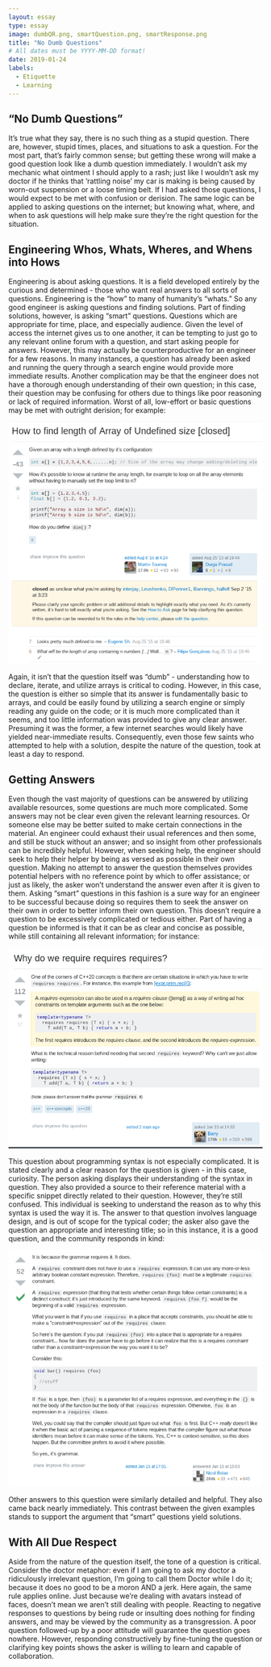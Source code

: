 ```yaml
---
layout: essay
type: essay
image: dumbQR.png, smartQuestion.png, smartResponse.png
title: "No Dumb Questions"
# All dates must be YYYY-MM-DD format!
date: 2019-01-24
labels:
  - Etiquette
  - Learning
---
```



<h2>“No Dumb Questions”</h2>

  It’s true what they say, there is no such thing as a stupid question.  There are, however, stupid times, places, and situations to ask a question.  For the most part, that’s fairly common sense; but getting these wrong will make a good question look like a dumb question immediately.  I wouldn’t ask my mechanic what ointment I should apply to a rash; just like I wouldn’t ask my doctor if he thinks that ‘rattling noise’ my car is making is being caused by worn-out suspension or a loose timing belt.  If I had asked those questions, I would expect to be met with confusion or derision.  The same logic can be applied to asking questions on the internet; but knowing what, where, and when to ask questions will help make sure they’re the right question for the situation.

<h2>Engineering Whos, Whats, Wheres, and Whens into Hows</h2>

  Engineering is about asking questions.  It is a field developed entirely by the curious and determined - those who want real answers to all sorts of questions.  Engineering is the “how” to many of humanity’s “whats.”  So any good engineer is asking questions and finding solutions.  Part of finding solutions, however, is asking “smart” questions.  Questions which are appropriate for time, place, and especially audience.  Given the level of access the internet gives us to one another, it can be tempting to just go to any relevant online forum with a question, and start asking people for answers.  However, this may actually be counterproductive for an engineer for a few reasons.  In many instances, a question has already been asked and running the query through a search engine would provide more immediate results.  Another complication may be that the engineer does not have a thorough enough understanding of their own question; in this case, their question may be confusing for others due to things like poor reasoning or lack of required information.  Worst of all, low-effort or basic questions may be met with outright derision; for example:

<a href="https://stackoverflow.com/questions/32212712/how-to-find-length-of-array-of-undefined-size">
<img border="0" alt="Screenshot of a low effort question on stackoverflow.com." src="../images/dumbQR.png">
</a>

  Again, it isn’t that the question itself was “dumb” - understanding how to declare, iterate, and utilize arrays is critical to coding.  However, in this case, the question is either so simple that its answer is fundamentally basic to arrays, and could be easily found by utilizing a search engine or simply reading any guide on the code; or it is much more complicated than it seems, and too little information was provided to give any clear answer.  Presuming it was the former, a few internet searches would likely have yielded near-immediate results.  Consequently, even those few saints who attempted to help with a solution, despite the nature of the question, took at least a day to respond.  
	
<h2>Getting Answers</h2>

  Even though the vast majority of questions can be answered by utilizing available resources, some questions are much more complicated.  Some answers may not be clear even given the relevant learning resources.  Or someone else may be better suited to make certain connections in the material.  An engineer could exhaust their usual references and then some, and still be stuck without an answer; and so insight from other professionals can be incredibly helpful.  However, when seeking help, the engineer should seek to help their helper by being as versed as possible in their own question.  Making no attempt to answer the question themselves provides potential helpers with no reference point by which to offer assistance; or just as likely, the asker won’t understand the answer even after it is given to them.  Asking “smart” questions in this fashion is a sure way for an engineer to be successful because doing so requires them to seek the answer on their own in order to better inform their own question.  This doesn’t require a question to be excessively complicated or tedious either.  Part of having a question be informed is that it can be as clear and concise as possible, while still containing all relevant information; for instance:

<img border="0" alt="Screenshot of a “smart” question on stackoverflow.com." src="../images/smartQuestion.png">

  This question about programming syntax is not especially complicated.  It is stated clearly and a clear reason for the question is given - in this case, curiosity.  The person asking displays their understanding of the syntax in question.  They also provided a source to their reference material with a specific snippet directly related to their question.  However, they’re still confused.  This individual is seeking to understand the reason as to why this syntax is used the way it is.  The answer to that question involves language design, and is out of scope for the typical coder; the asker also gave the question an appropriate and interesting title; so in this instance,  it is a good question, and the community responds in kind:

<img border="0" alt="Screenshot of a “smart” question on stackoverflow.com." src="../images/smartResponse.png">

Other answers to this question were similarly detailed and helpful.  They also came back nearly immediately.  This contrast between the given examples stands to support the argument that “smart” questions yield solutions.    

<h2>With All Due Respect</h2>

Aside from the nature of the question itself, the tone of a question is critical.  Consider the doctor metaphor: even if I am going to ask my doctor a ridiculously irrelevant question, I’m going to call them Doctor while I do it; because it does no good to be a moron AND a jerk.  Here again, the same rule applies online.  Just because we’re dealing with avatars instead of faces, doesn’t mean we aren’t still dealing with people.  Reacting to negative responses to questions by being rude or insulting does nothing for finding answers, and may be viewed by the community as a transgression.  A poor question followed-up by a poor attitude will guarantee the question goes nowhere.  However, responding constructively by fine-tuning the question or clarifying key points shows the asker is willing to learn and capable of collaboration.  
